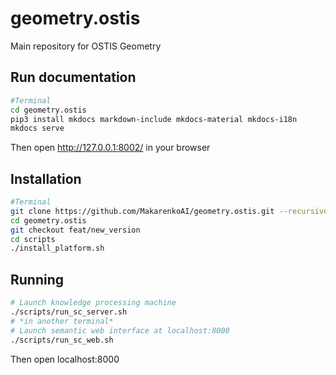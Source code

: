 geometry.ostis
==============

Main repository for OSTIS Geometry

## Run documentation

```sh
#Terminal
cd geometry.ostis
pip3 install mkdocs markdown-include mkdocs-material mkdocs-i18n
mkdocs serve
```
Then open http://127.0.0.1:8002/ in your browser

## Installation
```sh
#Terminal
git clone https://github.com/MakarenkoAI/geometry.ostis.git --recursive
cd geometry.ostis
git checkout feat/new_version
cd scripts
./install_platform.sh

```
 ## Running
```sh
# Launch knowledge processing machine
./scripts/run_sc_server.sh
# *in another terminal*
# Launch semantic web interface at localhost:8000
./scripts/run_sc_web.sh
```
Then open localhost:8000